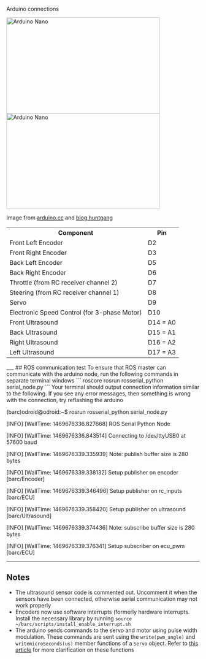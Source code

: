 Arduino connections

<img src="https://www.arduino.cc/en/uploads/Main/ArduinoNanoFront_3_lg.jpg" alt="Arduino Nano" width="400" height="250">
<img src="http://blog.huntgang.com/wp-content/uploads/2015/01/Arduino-Nano-V3.jpg" alt="Arduino Nano" width="400" height="250">



Image from 
<a href="https://www.arduino.cc/en/Main/ArduinoBoardNano">arduino.cc</a>
and 
<a href="http://blog.huntgang.com/2015/01/20/arduino-esp8266-tutorial-web-server-monitor-example/">blog.huntgang</a>

<table style="width:100%">
  <tr>
    <th>Component</th>
    <th>Pin</th> 
  </tr>
  <tr>
    <td>Front Left Encoder</td>
    <td>D2</td> 
  </tr>
    <tr>
    <td>Front Right Encoder</td>
    <td>D3</td> 
  </tr>
  <tr>
    <td>Back Left Encoder</td>
    <td>D5</td> 
  </tr>
    <tr>
    <td>Back Right Encoder</td>
    <td>D6</td> 
  </tr>
  <tr>
  <td>Throttle (from RC receiver channel 2) </td>
    <td>D7</td> 
  </tr>
    <tr>
    <td>Steering (from RC receiver channel 1)</td>
    <td>D8</td> 
  </tr>
  <tr>
    <td>Servo</td>
    <td>D9</td> 
  </tr>
  <tr>
    <td>Electronic Speed Control (for 3-phase Motor)</td>
    <td>D10</td> 
  </tr>
  <tr>
    <td>Front Ultrasound</td>
    <td>D14 = A0</td> 
  </tr>
    <tr>
    <td>Back Ultrasound</td>
    <td>D15 = A1</td> 
  </tr>
  <tr>
    <td>Right Ultrasound</td>
    <td>D16 = A2</td> 
  </tr>
    <tr>
    <td>Left Ultrasound</td>
    <td>D17 = A3</td> 
  </tr>
</table>
___
## ROS communication test
To ensure that ROS master can communicate with the arduino node, run the following commands in separate terminal windows
```
roscore
rosrun rosserial_python serial_node.py
```
Your terminal should output connection information similar to the following. If you see any error messages, then something is wrong with the connection, try reflashing the arduino

(barc)odroid@odroid:~$ rosrun rosserial_python serial_node.py

[INFO]  [WallTime: 1469676336.827668] ROS Serial Python Node

[INFO]  [WallTime: 1469676336.843514] Connecting to /dev/ttyUSB0 at 57600 baud

[INFO]  [WallTime: 1469676339.335939] Note: publish buffer size is 280 bytes

[INFO]  [WallTime: 1469676339.338132] Setup publisher on encoder [barc/Encoder]

[INFO]  [WallTime: 1469676339.346496] Setup publisher on rc_inputs [barc/ECU]

[INFO]  [WallTime: 1469676339.358420] Setup publisher on ultrasound [barc/Ultrasound]

[INFO]  [WallTime: 1469676339.374436] Note: subscribe buffer size is 280 bytes

[INFO]  [WallTime: 1469676339.376341] Setup subscriber on ecu_pwm [barc/ECU]



___
## Notes
+ The ultrasound sensor code is commented out. Uncomment it when the sensors have been connected, otherwise serial communication may not work properly
+ Encoders now use software interrupts (formerly hardware interrupts. Install the necessary library by running `source ~/barc/scripts/install_enable_interrupt.sh`
+ The arduino sends commands to the servo and motor using pulse width modulation. These commands are sent using the `write(pwm_angle)` and `writemicroSeconds(us)` member functions of a `Servo` object. Refer to [this article](http://makezine.com/2014/04/23/arduinos-servo-library-angles-microseconds-and-optional-command-parameters/) for more clarification on these functions 

